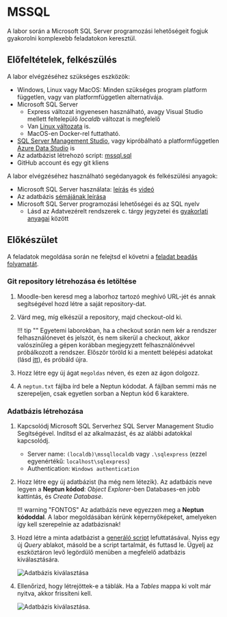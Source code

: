 # MSSQL

A labor során a Microsoft SQL Server programozási lehetőségeit fogjuk gyakorolni komplexebb feladatokon keresztül.

## Előfeltételek, felkészülés

A labor elvégzéséhez szükséges eszközök:

- Windows, Linux vagy MacOS: Minden szükséges program platform független, vagy van platformfüggetlen alternatívája.
- Microsoft SQL Server
    - Express változat ingyenesen használható, avagy Visual Studio mellett feltelepülő _localdb_ változat is megfelelő
    - Van [Linux változata](https://docs.microsoft.com/en-us/sql/linux/sql-server-linux-setup) is.
    - MacOS-en Docker-rel futtatható.
- [SQL Server Management Studio](https://docs.microsoft.com/en-us/sql/ssms/download-sql-server-management-studio-ssms), vagy kipróbálható a platformfüggetlen [Azure Data Studio](https://docs.microsoft.com/en-us/sql/azure-data-studio/download) is
- Az adatbázist létrehozó script: [mssql.sql](https://raw.githubusercontent.com/bmeviauac01/adatvezerelt/master/docs/db/mssql.sql)
- GitHub account és egy git kliens

A labor elvégzéséhez használható segédanyagok és felkészülési anyagok:

- Microsoft SQL Server használata: [leírás](https://bmeviauac01.github.io/adatvezerelt/db/mssql/) és [videó](https://web.microsoftstream.com/video/e3a83d16-b5c4-4fe9-b027-703347951621)
- Az adatbázis [sémájának leírása](https://bmeviauac01.github.io/adatvezerelt/db/)
- Microsoft SQL Server programozási lehetőségei és az SQL nyelv
    - Lásd az Adatvezérelt rendszerek c. tárgy jegyzetei és [gyakorlati anyagai](https://bmeviauac01.github.io/adatvezerelt/) között

## Előkészület

A feladatok megoldása során ne felejtsd el követni a [feladat beadás folyamatát](../GitHub.md).

### Git repository létrehozása és letöltése

1. Moodle-ben keresd meg a laborhoz tartozó meghívó URL-jét és annak segítségével hozd létre a saját repository-dat.

1. Várd meg, míg elkészül a repository, majd checkout-old ki.

    !!! tip ""
        Egyetemi laborokban, ha a checkout során nem kér a rendszer felhasználónevet és jelszót, és nem sikerül a checkout, akkor valószínűleg a gépen korábban megjegyzett felhasználónévvel próbálkozott a rendszer. Először töröld ki a mentett belépési adatokat (lásd [itt](../GitHub-credentials.md)), és próbáld újra.

1. Hozz létre egy új ágat `megoldas` néven, és ezen az ágon dolgozz.

1. A `neptun.txt` fájlba írd bele a Neptun kódodat. A fájlban semmi más ne szerepeljen, csak egyetlen sorban a Neptun kód 6 karaktere.

### Adatbázis létrehozása

1. Kapcsolódj Microsoft SQL Serverhez SQL Server Management Studio Segítségével. Indítsd el az alkalmazást, és az alábbi adatokkal kapcsolódj.

    - Server name: `(localdb)\mssqllocaldb` vagy `.\sqlexpress` (ezzel egyenértékű: `localhost\sqlexpress`)
    - Authentication: `Windows authentication`

1. Hozz létre egy új adatbázist (ha még nem létezik). Az adatbázis neve legyen a **Neptun kódod**: _Object Explorer_-ben Databases-en jobb kattintás, és _Create Database_.

    !!! warning "FONTOS"
        Az adatbázis neve egyezzen meg a **Neptun kódoddal**. A labor megoldásában kérünk képernyőképeket, amelyeken így kell szerepelnie az adatbázisnak!

1. Hozd létre a minta adatbázist a [generáló script](https://raw.githubusercontent.com/bmeviauac01/adatvezerelt/master/docs/db/mssql.sql) lefuttatásával. Nyiss egy új _Query_ ablakot, másold be a script tartalmát, és futtasd le. Ügyelj az eszköztáron levő legördülő menüben a megfelelő adatbázis kiválasztására.

    ![Adatbázis kiválasztása](../images/sql-management-database-dropdown.png)

1. Ellenőrizd, hogy létrejöttek-e a táblák. Ha a _Tables_ mappa ki volt már nyitva, akkor frissíteni kell.

    ![Adatbázis kiválasztása](../images/sql-managment-tablak.png).

